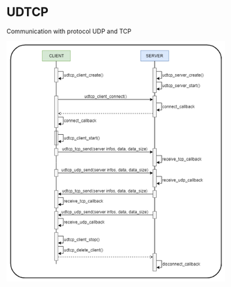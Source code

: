 # UDTCP
Communication with protocol UDP and TCP

<p align="center">
    <img src="communication.png">
</p>